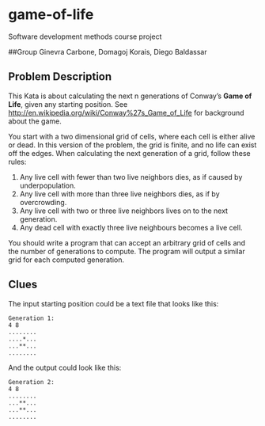 # game-of-life
Software development methods course project

##Group
Ginevra Carbone, Domagoj Korais, Diego Baldassar

## Problem Description

This Kata is about calculating the next n generations of Conway’s **Game of Life**, given any starting position. See http://en.wikipedia.org/wiki/Conway%27s_Game_of_Life for background about the game.

You start with a two dimensional grid of cells, where each cell is either alive or dead. In this version of the problem, the grid is finite, and no life can exist off the edges. When calculating the next generation of a grid, follow these rules:

1. Any live cell with fewer than two live neighbors dies, as if caused by underpopulation.
2. Any live cell with more than three live neighbors dies, as if by overcrowding.
3. Any live cell with two or three live neighbors lives on to the next generation.
4. Any dead cell with exactly three live neighbours becomes a live cell.

You should write a program that can accept an arbitrary grid of cells and the number of generations to compute. The program will output a similar grid for each computed generation.


## Clues

The input starting position could be a text file that looks like this:

```
Generation 1:
4 8
........
....*...
...**...
........
```

And the output could look like this:

```
Generation 2:
4 8
........
...**...
...**...
........
```
